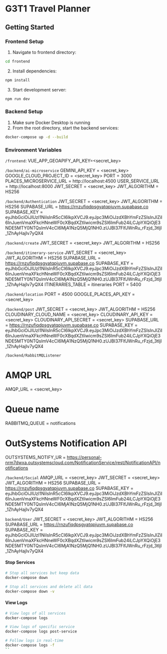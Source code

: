 # G3T1 Travel Planner

## Getting Started

### Frontend Setup
1. Navigate to frontend directory:
```bash
cd frontend
```

2. Install dependencies:
```bash
npm install
```

3. Start development server:
```bash
npm run dev
```

### Backend Setup
1. Make sure Docker Desktop is running
2. From the root directory, start the backend services:
```bash
docker-compose up -d --build
```

### Environment Variables
`/frontend`:
VUE_APP_GEOAPIFY_API_KEY=<secret_key>

`/backend/ai-microservice`
GEMINI_API_KEY = <secret_key>
GOOGLE_CLOUD_PROJECT_ID = <secret_key>
PORT = 3000
PLACES_MICROSERVICE_URL = http://localhost:4500
USER_SERVICE_URL = http://localhost:8000
JWT_SECRET = <secret_key>
JWT_ALGORITHM = HS256

`/backend/Authentication`
JWT_SECRET = <secret_key>
JWT_ALGORITHM = HS256
SUPABASE_URL = https://rnzufiqdpsgyatqpjuvm.supabase.co
SUPABASE_KEY = eyJhbGciOiJIUzI1NiIsInR5cCI6IkpXVCJ9.eyJpc3MiOiJzdXBhYmFzZSIsInJlZiI6InJuenVmaXFkcHNneWF0cXBqdXZtIiwicm9sZSI6ImFub24iLCJpYXQiOjE3NDE5MTY0NTQsImV4cCI6MjA1NzQ5MjQ1NH0.zUJBI37FlfJWnRu_rFzjd_3tljI_1ZhAyHajIv7yQX4

`/backend/create`
JWT_SECRET = <secret_key>
JWT_ALGORITHM = HS256

`/backend/itinerary-service`
JWT_SECRET = <secret_key>
JWT_ALGORITHM = HS256
SUPABASE_URL = https://rnzufiqdpsgyatqpjuvm.supabase.co
SUPABASE_KEY = eyJhbGciOiJIUzI1NiIsInR5cCI6IkpXVCJ9.eyJpc3MiOiJzdXBhYmFzZSIsInJlZiI6InJuenVmaXFkcHNneWF0cXBqdXZtIiwicm9sZSI6ImFub24iLCJpYXQiOjE3NDE5MTY0NTQsImV4cCI6MjA1NzQ5MjQ1NH0.zUJBI37FlfJWnRu_rFzjd_3tljI_1ZhAyHajIv7yQX4
ITINERARIES_TABLE = itineraries
PORT = 5400

`/backend/location`
PORT = 4500
GOOGLE_PLACES_API_KEY = <secret_key>

`/backend/post`
JWT_SECRET = <secret_key>
JWT_ALGORITHM = HS256
CLOUDINARY_CLOUD_NAME = <secret_key>
CLOUDINARY_API_KEY = <secret_key>
CLOUDINARY_API_SECRET = <secret_key>
SUPABASE_URL = https://rnzufiqdpsgyatqpjuvm.supabase.co
SUPABASE_KEY = eyJhbGciOiJIUzI1NiIsInR5cCI6IkpXVCJ9.eyJpc3MiOiJzdXBhYmFzZSIsInJlZiI6InJuenVmaXFkcHNneWF0cXBqdXZtIiwicm9sZSI6ImFub24iLCJpYXQiOjE3NDE5MTY0NTQsImV4cCI6MjA1NzQ5MjQ1NH0.zUJBI37FlfJWnRu_rFzjd_3tljI_1ZhAyHajIv7yQX4

`/backend/RabbitMQListener`
# AMQP URL
AMQP_URL = <secret_key>
# Queue name 
RABBITMQ_QUEUE = notifications
# OutSystems Notification API
OUTSYSTEMS_NOTIFY_UR = https://personal-nrm7dwxa.outsystemscloud.com/NotificationService/rest/NotificationAPI/notifications

`/backend/Social`
AMQP_URL = <secret_key>
JWT_SECRET = <secret_key>
JWT_ALGORITHM = HS256
SUPABASE_URL = https://rnzufiqdpsgyatqpjuvm.supabase.co
SUPABASE_KEY = eyJhbGciOiJIUzI1NiIsInR5cCI6IkpXVCJ9.eyJpc3MiOiJzdXBhYmFzZSIsInJlZiI6InJuenVmaXFkcHNneWF0cXBqdXZtIiwicm9sZSI6ImFub24iLCJpYXQiOjE3NDE5MTY0NTQsImV4cCI6MjA1NzQ5MjQ1NH0.zUJBI37FlfJWnRu_rFzjd_3tljI_1ZhAyHajIv7yQX4


`backend/User`
JWT_SECRET = <secret_key>
JWT_ALGORITHM = HS256
SUPABASE_URL = https://rnzufiqdpsgyatqpjuvm.supabase.co
SUPABASE_KEY = eyJhbGciOiJIUzI1NiIsInR5cCI6IkpXVCJ9.eyJpc3MiOiJzdXBhYmFzZSIsInJlZiI6InJuenVmaXFkcHNneWF0cXBqdXZtIiwicm9sZSI6ImFub24iLCJpYXQiOjE3NDE5MTY0NTQsImV4cCI6MjA1NzQ5MjQ1NH0.zUJBI37FlfJWnRu_rFzjd_3tljI_1ZhAyHajIv7yQX4

#### Stop Services
```bash
# Stop all services but keep data
docker-compose down

# Stop all services and delete all data
docker-compose down -v
```

#### View Logs
```bash
# View logs of all services
docker-compose logs

# View logs of specific service
docker-compose logs post-service

# Follow logs in real-time
docker-compose logs -f
``